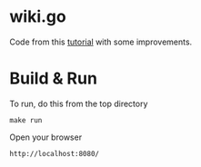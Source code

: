 wiki.go
===

Code from this [tutorial](https://golang.org/doc/articles/wiki/) with some improvements.

# Build & Run

To run, do this from the top directory

```
make run
```

Open your browser
```
http://localhost:8080/
```

